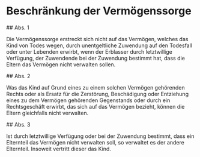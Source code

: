 # Beschränkung der Vermögenssorge



\#\# Abs. 1

 Die Vermögenssorge erstreckt sich nicht auf das Vermögen, welches das Kind von Todes wegen, durch unentgeltliche Zuwendung auf den Todesfall oder unter Lebenden erwirbt, wenn der Erblasser durch letztwillige Verfügung, der Zuwendende bei der Zuwendung bestimmt hat, dass die Eltern das Vermögen nicht verwalten sollen.

\#\# Abs. 2

 Was das Kind auf Grund eines zu einem solchen Vermögen gehörenden Rechts oder als Ersatz für die Zerstörung, Beschädigung oder Entziehung eines zu dem Vermögen gehörenden Gegenstands oder durch ein Rechtsgeschäft erwirbt, das sich auf das Vermögen bezieht, können die Eltern gleichfalls nicht verwalten.

\#\# Abs. 3

 Ist durch letztwillige Verfügung oder bei der Zuwendung bestimmt, dass ein Elternteil das Vermögen nicht verwalten soll, so verwaltet es der andere Elternteil. Insoweit vertritt dieser das Kind. 

